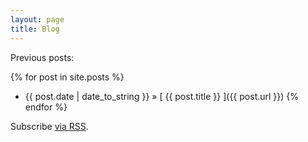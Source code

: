 ```yaml
---
layout: page
title: Blog
---
```


Previous posts:

{% for post in site.posts %}
* {{ post.date | date_to_string }} &raquo; [ {{ post.title }} ]({{ post.url }})
{% endfor %}

<p>Subscribe <a href="{{ " /feed.xml" | prepend: site.baseurl }}">via RSS</a>.</p>